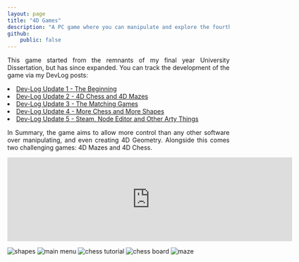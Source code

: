 ```yaml
---
layout: page
title: "4D Games"
description: "A PC game where you can manipulate and explore the fourth dimension in a series of games including 4D Mazes and 4D Chess."
github:
    public: false
---
```


<p style="text-align: justify">
This game started from the remnants of my final year University Dissertation, but has since expanded. You can track the development of the game via my DevLog posts:
<li><a href="{{ '/2022/04/13/4D-Games' | absolute_url }}">Dev-Log Update 1 - The Beginning</a></li>
<li><a href="{{ '/2022/11/19/4D-Games2' | absolute_url }}">Dev-Log Update 2 - 4D Chess and 4D Mazes</a></li>
<li><a href="{{ '/2022/12/18/4D-Games3' | absolute_url }}">Dev-Log Update 3 - The Matching Games</a></li>
<li><a href="{{ '/2023/02/26/4D-Games4' | absolute_url }}">Dev-Log Update 4 - More Chess and More Shapes</a></li>
<li><a href="{{ '/2023/09/06/4D-Games5' | absolute_url }}">Dev-Log Update 5 - Steam, Node Editor and Other Arty Things</a></li>
</p>

<p style="text-align: justify">
In Summary, the game aims to allow more control than any other software over manipulating, and even creating 4D Geometry. Alongside this comes two challenging games: 4D Mazes and 4D Chess.
</p>

<p style="text-align: center">
<iframe src="https://store.steampowered.com/widget/2264190/" frameborder="0" width="646" height="190"></iframe>
</p>

<img src="{{ '/assets/devlog/Shapes.png' | absolute_url }} " alt="shapes" style="max-width: 80%;margin-left: auto;margin-right: auto;"/>
<img src="{{ '/assets/devlog/final_main_menu.png' | absolute_url }} " alt="main menu" style="max-width: 90%;margin-left: auto;margin-right: auto;"/>
<img src="{{ '/assets/devlog/final_chess_menu.png' | absolute_url }} " alt="chess tutorial" style="max-width: 90%;margin-left: auto;margin-right: auto;"/>
<img src="{{ '/assets/devlog/chess_board_new.png' | absolute_url }} " alt="chess board" style="max-width: 90%;margin-left: auto;margin-right: auto;"/>
<img src="{{ '/assets/devlog/final_maze.png' | absolute_url }} " alt="maze" style="max-width: 90%;margin-left: auto;margin-right: auto;"/>

